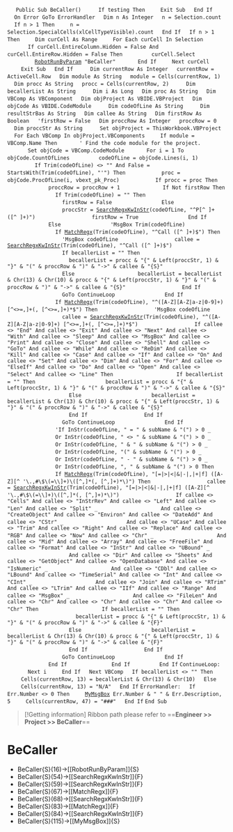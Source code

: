 &nbsp;&nbsp;&nbsp;&nbsp;
`Public Sub BeCaller()`
&nbsp;&nbsp;&nbsp;&nbsp;
&nbsp;&nbsp;&nbsp;&nbsp;`If testing Then`
&nbsp;&nbsp;&nbsp;&nbsp;&nbsp;&nbsp;&nbsp;&nbsp;`Exit Sub`
&nbsp;&nbsp;&nbsp;&nbsp;`End If`
&nbsp;&nbsp;&nbsp;&nbsp;
&nbsp;&nbsp;&nbsp;&nbsp;`On Error GoTo ErrorHandler`
&nbsp;&nbsp;&nbsp;&nbsp;`Dim n As Integer`
&nbsp;&nbsp;&nbsp;&nbsp;`n = Selection.count`
&nbsp;&nbsp;&nbsp;&nbsp;`If n > 1 Then`
&nbsp;&nbsp;&nbsp;&nbsp;&nbsp;&nbsp;&nbsp;&nbsp;`n = Selection.SpecialCells(xlCellTypeVisible).count`
&nbsp;&nbsp;&nbsp;&nbsp;`End If`
&nbsp;&nbsp;&nbsp;&nbsp;`If n > 1 Then`
&nbsp;&nbsp;&nbsp;&nbsp;&nbsp;&nbsp;&nbsp;&nbsp;`Dim curCell As Range`
&nbsp;&nbsp;&nbsp;&nbsp;&nbsp;&nbsp;&nbsp;&nbsp;`For Each curCell In Selection`
&nbsp;&nbsp;&nbsp;&nbsp;&nbsp;&nbsp;&nbsp;&nbsp;&nbsp;&nbsp;&nbsp;&nbsp;`If curCell.EntireColumn.Hidden = False And curCell.EntireRow.Hidden = False Then`
&nbsp;&nbsp;&nbsp;&nbsp;&nbsp;&nbsp;&nbsp;&nbsp;&nbsp;&nbsp;&nbsp;&nbsp;&nbsp;&nbsp;&nbsp;&nbsp;`curCell.Select`
&nbsp;&nbsp;&nbsp;&nbsp;&nbsp;&nbsp;&nbsp;&nbsp;&nbsp;&nbsp;&nbsp;&nbsp;&nbsp;&nbsp;&nbsp;&nbsp;[`RobotRunByParam`](RobotRunByParam)` "BeCaller"`
&nbsp;&nbsp;&nbsp;&nbsp;&nbsp;&nbsp;&nbsp;&nbsp;&nbsp;&nbsp;&nbsp;&nbsp;`End If`
&nbsp;&nbsp;&nbsp;&nbsp;&nbsp;&nbsp;&nbsp;&nbsp;`Next curCell`
&nbsp;&nbsp;&nbsp;&nbsp;&nbsp;&nbsp;&nbsp;&nbsp;`Exit Sub`
&nbsp;&nbsp;&nbsp;&nbsp;`End If`
&nbsp;&nbsp;&nbsp;&nbsp;
&nbsp;&nbsp;&nbsp;&nbsp;`Dim currentRow As Integer`
&nbsp;&nbsp;&nbsp;&nbsp;`currentRow = ActiveCell.Row`
&nbsp;&nbsp;&nbsp;&nbsp;`Dim module As String`
&nbsp;&nbsp;&nbsp;&nbsp;`module = Cells(currentRow, 1)`
&nbsp;&nbsp;&nbsp;&nbsp;`Dim procc As String`
&nbsp;&nbsp;&nbsp;&nbsp;`procc = Cells(currentRow, 2)`
&nbsp;&nbsp;&nbsp;&nbsp;
&nbsp;&nbsp;&nbsp;&nbsp;`Dim becallerList As String`
&nbsp;&nbsp;&nbsp;&nbsp;
&nbsp;&nbsp;&nbsp;&nbsp;`Dim i As Long`
&nbsp;&nbsp;&nbsp;&nbsp;`Dim proc As String`
&nbsp;&nbsp;&nbsp;&nbsp;`Dim VBComp As VBComponent`
&nbsp;&nbsp;&nbsp;&nbsp;`Dim objProject As VBIDE.VBProject`
&nbsp;&nbsp;&nbsp;&nbsp;`Dim objCode As VBIDE.CodeModule`
&nbsp;&nbsp;&nbsp;&nbsp;
&nbsp;&nbsp;&nbsp;&nbsp;`Dim codeOfLine As String`
&nbsp;&nbsp;&nbsp;&nbsp;
&nbsp;&nbsp;&nbsp;&nbsp;`Dim resultStrBas As String`
&nbsp;&nbsp;&nbsp;&nbsp;`Dim callee As String`
&nbsp;&nbsp;&nbsp;&nbsp;`Dim firstRow As Boolean`
&nbsp;&nbsp;&nbsp;&nbsp;`'firstRow = False`
&nbsp;&nbsp;&nbsp;&nbsp;`Dim proccRow As Integer`
&nbsp;&nbsp;&nbsp;&nbsp;`proccRow = 0`
&nbsp;&nbsp;&nbsp;&nbsp;
&nbsp;&nbsp;&nbsp;&nbsp;`Dim proccStr As String`
&nbsp;&nbsp;&nbsp;&nbsp;
&nbsp;&nbsp;&nbsp;&nbsp;`Set objProject = ThisWorkbook.VBProject`
&nbsp;&nbsp;&nbsp;&nbsp;`For Each VBComp In objProject.VBComponents`
&nbsp;&nbsp;&nbsp;&nbsp;&nbsp;&nbsp;&nbsp;&nbsp;`If module = VBComp.Name Then`
&nbsp;&nbsp;&nbsp;&nbsp;&nbsp;&nbsp;&nbsp;&nbsp;&nbsp;&nbsp;&nbsp;&nbsp;`' Find the code module for the project.`
&nbsp;&nbsp;&nbsp;&nbsp;&nbsp;&nbsp;&nbsp;&nbsp;&nbsp;&nbsp;&nbsp;&nbsp;`Set objCode = VBComp.CodeModule`
&nbsp;&nbsp;&nbsp;&nbsp;&nbsp;&nbsp;&nbsp;&nbsp;&nbsp;&nbsp;&nbsp;&nbsp;`For i = 1 To objCode.CountOfLines`
&nbsp;&nbsp;&nbsp;&nbsp;&nbsp;&nbsp;&nbsp;&nbsp;&nbsp;&nbsp;&nbsp;&nbsp;&nbsp;&nbsp;&nbsp;&nbsp;`codeOfLine = objCode.Lines(i, 1)`
&nbsp;&nbsp;&nbsp;&nbsp;&nbsp;&nbsp;&nbsp;&nbsp;&nbsp;&nbsp;&nbsp;&nbsp;&nbsp;&nbsp;&nbsp;&nbsp;`If Trim(codeOfLine) <> "" And False = StartsWith(Trim(codeOfLine), "'") Then`
&nbsp;&nbsp;&nbsp;&nbsp;&nbsp;&nbsp;&nbsp;&nbsp;&nbsp;&nbsp;&nbsp;&nbsp;&nbsp;&nbsp;&nbsp;&nbsp;&nbsp;&nbsp;&nbsp;&nbsp;`proc = objCode.ProcOfLine(i, vbext_pk_Proc)`
&nbsp;&nbsp;&nbsp;&nbsp;&nbsp;&nbsp;&nbsp;&nbsp;&nbsp;&nbsp;&nbsp;&nbsp;&nbsp;&nbsp;&nbsp;&nbsp;&nbsp;&nbsp;&nbsp;&nbsp;`If procc = proc Then`
&nbsp;&nbsp;&nbsp;&nbsp;&nbsp;&nbsp;&nbsp;&nbsp;&nbsp;&nbsp;&nbsp;&nbsp;&nbsp;&nbsp;&nbsp;&nbsp;&nbsp;&nbsp;&nbsp;&nbsp;&nbsp;&nbsp;&nbsp;&nbsp;`proccRow = proccRow + 1`
&nbsp;&nbsp;&nbsp;&nbsp;&nbsp;&nbsp;&nbsp;&nbsp;&nbsp;&nbsp;&nbsp;&nbsp;&nbsp;&nbsp;&nbsp;&nbsp;&nbsp;&nbsp;&nbsp;&nbsp;&nbsp;&nbsp;&nbsp;&nbsp;`If Not firstRow Then`
&nbsp;&nbsp;&nbsp;&nbsp;&nbsp;&nbsp;&nbsp;&nbsp;&nbsp;&nbsp;&nbsp;&nbsp;&nbsp;&nbsp;&nbsp;&nbsp;&nbsp;&nbsp;&nbsp;&nbsp;&nbsp;&nbsp;&nbsp;&nbsp;&nbsp;&nbsp;&nbsp;&nbsp;`If Trim(codeOfLine) = "" Then`
&nbsp;&nbsp;&nbsp;&nbsp;&nbsp;&nbsp;&nbsp;&nbsp;&nbsp;&nbsp;&nbsp;&nbsp;&nbsp;&nbsp;&nbsp;&nbsp;&nbsp;&nbsp;&nbsp;&nbsp;&nbsp;&nbsp;&nbsp;&nbsp;&nbsp;&nbsp;&nbsp;&nbsp;&nbsp;&nbsp;&nbsp;&nbsp;`firstRow = False`
&nbsp;&nbsp;&nbsp;&nbsp;&nbsp;&nbsp;&nbsp;&nbsp;&nbsp;&nbsp;&nbsp;&nbsp;&nbsp;&nbsp;&nbsp;&nbsp;&nbsp;&nbsp;&nbsp;&nbsp;&nbsp;&nbsp;&nbsp;&nbsp;&nbsp;&nbsp;&nbsp;&nbsp;`Else`
&nbsp;&nbsp;&nbsp;&nbsp;&nbsp;&nbsp;&nbsp;&nbsp;&nbsp;&nbsp;&nbsp;&nbsp;&nbsp;&nbsp;&nbsp;&nbsp;&nbsp;&nbsp;&nbsp;&nbsp;&nbsp;&nbsp;&nbsp;&nbsp;&nbsp;&nbsp;&nbsp;&nbsp;&nbsp;&nbsp;&nbsp;&nbsp;`proccStr = `[`SearchRegxKwInStr`](SearchRegxKwInStr)`(codeOfLine, "^P[^ ]+ ([^ ]+)")`
&nbsp;&nbsp;&nbsp;&nbsp;&nbsp;&nbsp;&nbsp;&nbsp;&nbsp;&nbsp;&nbsp;&nbsp;&nbsp;&nbsp;&nbsp;&nbsp;&nbsp;&nbsp;&nbsp;&nbsp;&nbsp;&nbsp;&nbsp;&nbsp;&nbsp;&nbsp;&nbsp;&nbsp;&nbsp;&nbsp;&nbsp;&nbsp;`firstRow = True`
&nbsp;&nbsp;&nbsp;&nbsp;&nbsp;&nbsp;&nbsp;&nbsp;&nbsp;&nbsp;&nbsp;&nbsp;&nbsp;&nbsp;&nbsp;&nbsp;&nbsp;&nbsp;&nbsp;&nbsp;&nbsp;&nbsp;&nbsp;&nbsp;&nbsp;&nbsp;&nbsp;&nbsp;`End If`
&nbsp;&nbsp;&nbsp;&nbsp;&nbsp;&nbsp;&nbsp;&nbsp;&nbsp;&nbsp;&nbsp;&nbsp;&nbsp;&nbsp;&nbsp;&nbsp;&nbsp;&nbsp;&nbsp;&nbsp;&nbsp;&nbsp;&nbsp;&nbsp;`Else`
&nbsp;&nbsp;&nbsp;&nbsp;&nbsp;&nbsp;&nbsp;&nbsp;&nbsp;&nbsp;&nbsp;&nbsp;&nbsp;&nbsp;&nbsp;&nbsp;&nbsp;&nbsp;&nbsp;&nbsp;&nbsp;&nbsp;&nbsp;&nbsp;&nbsp;&nbsp;&nbsp;&nbsp;`'MsgBox Trim(codeOfLine)`
&nbsp;&nbsp;&nbsp;&nbsp;
&nbsp;&nbsp;&nbsp;&nbsp;
&nbsp;&nbsp;&nbsp;&nbsp;&nbsp;&nbsp;&nbsp;&nbsp;&nbsp;&nbsp;&nbsp;&nbsp;&nbsp;&nbsp;&nbsp;&nbsp;&nbsp;&nbsp;&nbsp;&nbsp;&nbsp;&nbsp;&nbsp;&nbsp;&nbsp;&nbsp;&nbsp;&nbsp;`If `[`MatchRegx`](MatchRegx)`(Trim(codeOfLine), "^Call ([^ ]+)$") Then`
&nbsp;&nbsp;&nbsp;&nbsp;&nbsp;&nbsp;&nbsp;&nbsp;&nbsp;&nbsp;&nbsp;&nbsp;&nbsp;&nbsp;&nbsp;&nbsp;&nbsp;&nbsp;&nbsp;&nbsp;&nbsp;&nbsp;&nbsp;&nbsp;&nbsp;&nbsp;&nbsp;&nbsp;&nbsp;&nbsp;&nbsp;&nbsp;`'MsgBox codeOfLine`
&nbsp;&nbsp;&nbsp;&nbsp;&nbsp;&nbsp;&nbsp;&nbsp;&nbsp;&nbsp;&nbsp;&nbsp;&nbsp;&nbsp;&nbsp;&nbsp;&nbsp;&nbsp;&nbsp;&nbsp;&nbsp;&nbsp;&nbsp;&nbsp;&nbsp;&nbsp;&nbsp;&nbsp;&nbsp;&nbsp;&nbsp;&nbsp;`callee = `[`SearchRegxKwInStr`](SearchRegxKwInStr)`(Trim(codeOfLine), "^Call ([^ ]+)$")`
&nbsp;&nbsp;&nbsp;&nbsp;&nbsp;&nbsp;&nbsp;&nbsp;&nbsp;&nbsp;&nbsp;&nbsp;&nbsp;&nbsp;&nbsp;&nbsp;&nbsp;&nbsp;&nbsp;&nbsp;&nbsp;&nbsp;&nbsp;&nbsp;&nbsp;&nbsp;&nbsp;&nbsp;&nbsp;&nbsp;&nbsp;&nbsp;`If becallerList = "" Then`
&nbsp;&nbsp;&nbsp;&nbsp;&nbsp;&nbsp;&nbsp;&nbsp;&nbsp;&nbsp;&nbsp;&nbsp;&nbsp;&nbsp;&nbsp;&nbsp;&nbsp;&nbsp;&nbsp;&nbsp;&nbsp;&nbsp;&nbsp;&nbsp;&nbsp;&nbsp;&nbsp;&nbsp;&nbsp;&nbsp;&nbsp;&nbsp;&nbsp;&nbsp;&nbsp;&nbsp;`becallerList = procc & "{" & Left(proccStr, 1) & "}" & "(" & proccRow & ")" & "->" & callee & "{S}"`
&nbsp;&nbsp;&nbsp;&nbsp;&nbsp;&nbsp;&nbsp;&nbsp;&nbsp;&nbsp;&nbsp;&nbsp;&nbsp;&nbsp;&nbsp;&nbsp;&nbsp;&nbsp;&nbsp;&nbsp;&nbsp;&nbsp;&nbsp;&nbsp;&nbsp;&nbsp;&nbsp;&nbsp;&nbsp;&nbsp;&nbsp;&nbsp;`Else`
&nbsp;&nbsp;&nbsp;&nbsp;&nbsp;&nbsp;&nbsp;&nbsp;&nbsp;&nbsp;&nbsp;&nbsp;&nbsp;&nbsp;&nbsp;&nbsp;&nbsp;&nbsp;&nbsp;&nbsp;&nbsp;&nbsp;&nbsp;&nbsp;&nbsp;&nbsp;&nbsp;&nbsp;&nbsp;&nbsp;&nbsp;&nbsp;&nbsp;&nbsp;&nbsp;&nbsp;`becallerList = becallerList & Chr(13) & Chr(10) & procc & "{" & Left(proccStr, 1) & "}" & "(" & proccRow & ")" & "->" & callee & "{S}"`
&nbsp;&nbsp;&nbsp;&nbsp;&nbsp;&nbsp;&nbsp;&nbsp;&nbsp;&nbsp;&nbsp;&nbsp;&nbsp;&nbsp;&nbsp;&nbsp;&nbsp;&nbsp;&nbsp;&nbsp;&nbsp;&nbsp;&nbsp;&nbsp;&nbsp;&nbsp;&nbsp;&nbsp;&nbsp;&nbsp;&nbsp;&nbsp;`End If`
&nbsp;&nbsp;&nbsp;&nbsp;&nbsp;&nbsp;&nbsp;&nbsp;&nbsp;&nbsp;&nbsp;&nbsp;&nbsp;&nbsp;&nbsp;&nbsp;&nbsp;&nbsp;&nbsp;&nbsp;&nbsp;&nbsp;&nbsp;&nbsp;&nbsp;&nbsp;&nbsp;&nbsp;&nbsp;&nbsp;&nbsp;&nbsp;`GoTo ContinueLoop`
&nbsp;&nbsp;&nbsp;&nbsp;&nbsp;&nbsp;&nbsp;&nbsp;&nbsp;&nbsp;&nbsp;&nbsp;&nbsp;&nbsp;&nbsp;&nbsp;&nbsp;&nbsp;&nbsp;&nbsp;&nbsp;&nbsp;&nbsp;&nbsp;&nbsp;&nbsp;&nbsp;&nbsp;`End If`
&nbsp;&nbsp;&nbsp;&nbsp;
&nbsp;&nbsp;&nbsp;&nbsp;&nbsp;&nbsp;&nbsp;&nbsp;&nbsp;&nbsp;&nbsp;&nbsp;&nbsp;&nbsp;&nbsp;&nbsp;&nbsp;&nbsp;&nbsp;&nbsp;&nbsp;&nbsp;&nbsp;&nbsp;&nbsp;&nbsp;&nbsp;&nbsp;`If `[`MatchRegx`](MatchRegx)`(Trim(codeOfLine), "^([A-Z][A-Z|a-z|0-9]+) [^<>=,]+(, [^<>=,]+)*$") Then`
&nbsp;&nbsp;&nbsp;&nbsp;&nbsp;&nbsp;&nbsp;&nbsp;&nbsp;&nbsp;&nbsp;&nbsp;&nbsp;&nbsp;&nbsp;&nbsp;&nbsp;&nbsp;&nbsp;&nbsp;&nbsp;&nbsp;&nbsp;&nbsp;&nbsp;&nbsp;&nbsp;&nbsp;&nbsp;&nbsp;&nbsp;&nbsp;`'MsgBox codeOfLine`
&nbsp;&nbsp;&nbsp;&nbsp;&nbsp;&nbsp;&nbsp;&nbsp;&nbsp;&nbsp;&nbsp;&nbsp;&nbsp;&nbsp;&nbsp;&nbsp;&nbsp;&nbsp;&nbsp;&nbsp;&nbsp;&nbsp;&nbsp;&nbsp;&nbsp;&nbsp;&nbsp;&nbsp;&nbsp;&nbsp;&nbsp;&nbsp;`callee = `[`SearchRegxKwInStr`](SearchRegxKwInStr)`(Trim(codeOfLine), "^([A-Z][A-Z|a-z|0-9]+) [^<>=,]+(, [^<>=,]+)*$")`
&nbsp;&nbsp;&nbsp;&nbsp;&nbsp;&nbsp;&nbsp;&nbsp;&nbsp;&nbsp;&nbsp;&nbsp;&nbsp;&nbsp;&nbsp;&nbsp;&nbsp;&nbsp;&nbsp;&nbsp;&nbsp;&nbsp;&nbsp;&nbsp;&nbsp;&nbsp;&nbsp;&nbsp;&nbsp;&nbsp;&nbsp;&nbsp;`If callee <> "End" And callee <> "Exit" And callee <> "Next" And callee <> "With" And callee <> "Sleep" And callee <> "MsgBox" And callee <> "Print" And callee <> "Close" And callee <> "Shell" And callee <> "GoTo" And callee <> "While" And callee <> "ReDim" And callee <> "Kill" And callee <> "Case" And callee <> "If" And callee <> "On" And callee <> "Set" And callee <> "Dim" And callee <> "For" And callee <> "ElseIf" And callee <> "Do" And callee <> "Open" And callee <> "Select" And callee <> "Line" Then`
&nbsp;&nbsp;&nbsp;&nbsp;&nbsp;&nbsp;&nbsp;&nbsp;&nbsp;&nbsp;&nbsp;&nbsp;&nbsp;&nbsp;&nbsp;&nbsp;&nbsp;&nbsp;&nbsp;&nbsp;&nbsp;&nbsp;&nbsp;&nbsp;&nbsp;&nbsp;&nbsp;&nbsp;&nbsp;&nbsp;&nbsp;&nbsp;&nbsp;&nbsp;&nbsp;&nbsp;`If becallerList = "" Then`
&nbsp;&nbsp;&nbsp;&nbsp;&nbsp;&nbsp;&nbsp;&nbsp;&nbsp;&nbsp;&nbsp;&nbsp;&nbsp;&nbsp;&nbsp;&nbsp;&nbsp;&nbsp;&nbsp;&nbsp;&nbsp;&nbsp;&nbsp;&nbsp;&nbsp;&nbsp;&nbsp;&nbsp;&nbsp;&nbsp;&nbsp;&nbsp;&nbsp;&nbsp;&nbsp;&nbsp;&nbsp;&nbsp;&nbsp;&nbsp;`becallerList = procc & "{" & Left(proccStr, 1) & "}" & "(" & proccRow & ")" & "->" & callee & "{S}"`
&nbsp;&nbsp;&nbsp;&nbsp;&nbsp;&nbsp;&nbsp;&nbsp;&nbsp;&nbsp;&nbsp;&nbsp;&nbsp;&nbsp;&nbsp;&nbsp;&nbsp;&nbsp;&nbsp;&nbsp;&nbsp;&nbsp;&nbsp;&nbsp;&nbsp;&nbsp;&nbsp;&nbsp;&nbsp;&nbsp;&nbsp;&nbsp;&nbsp;&nbsp;&nbsp;&nbsp;`Else`
&nbsp;&nbsp;&nbsp;&nbsp;&nbsp;&nbsp;&nbsp;&nbsp;&nbsp;&nbsp;&nbsp;&nbsp;&nbsp;&nbsp;&nbsp;&nbsp;&nbsp;&nbsp;&nbsp;&nbsp;&nbsp;&nbsp;&nbsp;&nbsp;&nbsp;&nbsp;&nbsp;&nbsp;&nbsp;&nbsp;&nbsp;&nbsp;&nbsp;&nbsp;&nbsp;&nbsp;&nbsp;&nbsp;&nbsp;&nbsp;`becallerList = becallerList & Chr(13) & Chr(10) & procc & "{" & Left(proccStr, 1) & "}" & "(" & proccRow & ")" & "->" & callee & "{S}"`
&nbsp;&nbsp;&nbsp;&nbsp;&nbsp;&nbsp;&nbsp;&nbsp;&nbsp;&nbsp;&nbsp;&nbsp;&nbsp;&nbsp;&nbsp;&nbsp;&nbsp;&nbsp;&nbsp;&nbsp;&nbsp;&nbsp;&nbsp;&nbsp;&nbsp;&nbsp;&nbsp;&nbsp;&nbsp;&nbsp;&nbsp;&nbsp;&nbsp;&nbsp;&nbsp;&nbsp;`End If`
&nbsp;&nbsp;&nbsp;&nbsp;&nbsp;&nbsp;&nbsp;&nbsp;&nbsp;&nbsp;&nbsp;&nbsp;&nbsp;&nbsp;&nbsp;&nbsp;&nbsp;&nbsp;&nbsp;&nbsp;&nbsp;&nbsp;&nbsp;&nbsp;&nbsp;&nbsp;&nbsp;&nbsp;&nbsp;&nbsp;&nbsp;&nbsp;`End If`
&nbsp;&nbsp;&nbsp;&nbsp;&nbsp;&nbsp;&nbsp;&nbsp;&nbsp;&nbsp;&nbsp;&nbsp;&nbsp;&nbsp;&nbsp;&nbsp;&nbsp;&nbsp;&nbsp;&nbsp;&nbsp;&nbsp;&nbsp;&nbsp;&nbsp;&nbsp;&nbsp;&nbsp;&nbsp;&nbsp;&nbsp;&nbsp;`GoTo ContinueLoop`
&nbsp;&nbsp;&nbsp;&nbsp;&nbsp;&nbsp;&nbsp;&nbsp;&nbsp;&nbsp;&nbsp;&nbsp;&nbsp;&nbsp;&nbsp;&nbsp;&nbsp;&nbsp;&nbsp;&nbsp;&nbsp;&nbsp;&nbsp;&nbsp;&nbsp;&nbsp;&nbsp;&nbsp;`End If`
&nbsp;&nbsp;&nbsp;&nbsp;
&nbsp;&nbsp;&nbsp;&nbsp;&nbsp;&nbsp;&nbsp;&nbsp;&nbsp;&nbsp;&nbsp;&nbsp;&nbsp;&nbsp;&nbsp;&nbsp;&nbsp;&nbsp;&nbsp;&nbsp;&nbsp;&nbsp;&nbsp;&nbsp;&nbsp;&nbsp;&nbsp;&nbsp;`'If InStr(codeOfLine, " = " & subName & "(") > 0 _`
&nbsp;&nbsp;&nbsp;&nbsp;&nbsp;&nbsp;&nbsp;&nbsp;&nbsp;&nbsp;&nbsp;&nbsp;&nbsp;&nbsp;&nbsp;&nbsp;&nbsp;&nbsp;&nbsp;&nbsp;&nbsp;&nbsp;&nbsp;&nbsp;&nbsp;&nbsp;&nbsp;&nbsp;`Or InStr(codeOfLine, " <> " & subName & "(") > 0 _`
&nbsp;&nbsp;&nbsp;&nbsp;&nbsp;&nbsp;&nbsp;&nbsp;&nbsp;&nbsp;&nbsp;&nbsp;&nbsp;&nbsp;&nbsp;&nbsp;&nbsp;&nbsp;&nbsp;&nbsp;&nbsp;&nbsp;&nbsp;&nbsp;&nbsp;&nbsp;&nbsp;&nbsp;`Or InStr(codeOfLine, " & " & subName & "(") > 0 _`
&nbsp;&nbsp;&nbsp;&nbsp;&nbsp;&nbsp;&nbsp;&nbsp;&nbsp;&nbsp;&nbsp;&nbsp;&nbsp;&nbsp;&nbsp;&nbsp;&nbsp;&nbsp;&nbsp;&nbsp;&nbsp;&nbsp;&nbsp;&nbsp;&nbsp;&nbsp;&nbsp;&nbsp;`Or InStr(codeOfLine, "(" & subName & "(") > 0 _`
&nbsp;&nbsp;&nbsp;&nbsp;&nbsp;&nbsp;&nbsp;&nbsp;&nbsp;&nbsp;&nbsp;&nbsp;&nbsp;&nbsp;&nbsp;&nbsp;&nbsp;&nbsp;&nbsp;&nbsp;&nbsp;&nbsp;&nbsp;&nbsp;&nbsp;&nbsp;&nbsp;&nbsp;`Or InStr(codeOfLine, " - " & subName & "(") > 0 _`
&nbsp;&nbsp;&nbsp;&nbsp;&nbsp;&nbsp;&nbsp;&nbsp;&nbsp;&nbsp;&nbsp;&nbsp;&nbsp;&nbsp;&nbsp;&nbsp;&nbsp;&nbsp;&nbsp;&nbsp;&nbsp;&nbsp;&nbsp;&nbsp;&nbsp;&nbsp;&nbsp;&nbsp;`Or InStr(codeOfLine, ", " & subName & "(") > 0 Then`
&nbsp;&nbsp;&nbsp;&nbsp;&nbsp;&nbsp;&nbsp;&nbsp;&nbsp;&nbsp;&nbsp;&nbsp;&nbsp;&nbsp;&nbsp;&nbsp;&nbsp;&nbsp;&nbsp;&nbsp;&nbsp;&nbsp;&nbsp;&nbsp;&nbsp;&nbsp;&nbsp;&nbsp;`If `[`MatchRegx`](MatchRegx)`(Trim(codeOfLine), "[=|>|<|&|-|,|+|f] ([A-Z][^ '\.,#\$\(=\\]+)\([^,]*(, [^,]+)*\)") Then`
&nbsp;&nbsp;&nbsp;&nbsp;&nbsp;&nbsp;&nbsp;&nbsp;&nbsp;&nbsp;&nbsp;&nbsp;&nbsp;&nbsp;&nbsp;&nbsp;&nbsp;&nbsp;&nbsp;&nbsp;&nbsp;&nbsp;&nbsp;&nbsp;&nbsp;&nbsp;&nbsp;&nbsp;&nbsp;&nbsp;&nbsp;&nbsp;`callee = `[`SearchRegxKwInStr`](SearchRegxKwInStr)`(Trim(codeOfLine), "[=|>|<|&|-|,|+|f] ([A-Z][^ '\.,#\$\(=\\]+)\([^,]*(, [^,]+)*\)")`
&nbsp;&nbsp;&nbsp;&nbsp;&nbsp;&nbsp;&nbsp;&nbsp;&nbsp;&nbsp;&nbsp;&nbsp;&nbsp;&nbsp;&nbsp;&nbsp;&nbsp;&nbsp;&nbsp;&nbsp;&nbsp;&nbsp;&nbsp;&nbsp;&nbsp;&nbsp;&nbsp;&nbsp;&nbsp;&nbsp;&nbsp;&nbsp;`If callee <> "Cells" And callee <> "InStrRev" And callee <> "Left" And callee <> "Len" And callee <> "Split" _`
&nbsp;&nbsp;&nbsp;&nbsp;&nbsp;&nbsp;&nbsp;&nbsp;&nbsp;&nbsp;&nbsp;&nbsp;&nbsp;&nbsp;&nbsp;&nbsp;&nbsp;&nbsp;&nbsp;&nbsp;&nbsp;&nbsp;&nbsp;&nbsp;&nbsp;&nbsp;&nbsp;&nbsp;&nbsp;&nbsp;&nbsp;&nbsp;&nbsp;&nbsp;&nbsp;&nbsp;`And callee <> "CreateObject" And callee <> "Environ" And callee <> "DateAdd" And callee <> "CStr" _`
&nbsp;&nbsp;&nbsp;&nbsp;&nbsp;&nbsp;&nbsp;&nbsp;&nbsp;&nbsp;&nbsp;&nbsp;&nbsp;&nbsp;&nbsp;&nbsp;&nbsp;&nbsp;&nbsp;&nbsp;&nbsp;&nbsp;&nbsp;&nbsp;&nbsp;&nbsp;&nbsp;&nbsp;&nbsp;&nbsp;&nbsp;&nbsp;&nbsp;&nbsp;&nbsp;&nbsp;`And callee <> "UCase" And callee <> "Trim" And callee <> "Right" And callee <> "Replace" And callee <> "RGB" And callee <> "Now" And callee <> "Chr" _`
&nbsp;&nbsp;&nbsp;&nbsp;&nbsp;&nbsp;&nbsp;&nbsp;&nbsp;&nbsp;&nbsp;&nbsp;&nbsp;&nbsp;&nbsp;&nbsp;&nbsp;&nbsp;&nbsp;&nbsp;&nbsp;&nbsp;&nbsp;&nbsp;&nbsp;&nbsp;&nbsp;&nbsp;&nbsp;&nbsp;&nbsp;&nbsp;&nbsp;&nbsp;&nbsp;&nbsp;`And callee <> "Mid" And callee <> "Array" And callee <> "FreeFile" And callee <> "Format" And callee <> "InStr" And callee <> "UBound" _`
&nbsp;&nbsp;&nbsp;&nbsp;&nbsp;&nbsp;&nbsp;&nbsp;&nbsp;&nbsp;&nbsp;&nbsp;&nbsp;&nbsp;&nbsp;&nbsp;&nbsp;&nbsp;&nbsp;&nbsp;&nbsp;&nbsp;&nbsp;&nbsp;&nbsp;&nbsp;&nbsp;&nbsp;&nbsp;&nbsp;&nbsp;&nbsp;&nbsp;&nbsp;&nbsp;&nbsp;`And callee <> "Dir" And callee <> "Sheets" And callee <> "GetObject" And callee <> "OpenDatabase" And callee <> "IsNumeric" _`
&nbsp;&nbsp;&nbsp;&nbsp;&nbsp;&nbsp;&nbsp;&nbsp;&nbsp;&nbsp;&nbsp;&nbsp;&nbsp;&nbsp;&nbsp;&nbsp;&nbsp;&nbsp;&nbsp;&nbsp;&nbsp;&nbsp;&nbsp;&nbsp;&nbsp;&nbsp;&nbsp;&nbsp;&nbsp;&nbsp;&nbsp;&nbsp;&nbsp;&nbsp;&nbsp;&nbsp;`And callee <> "CDbl" And callee <> "LBound" And callee <> "TimeSerial" And callee <> "Int" And callee <> "CInt" _`
&nbsp;&nbsp;&nbsp;&nbsp;&nbsp;&nbsp;&nbsp;&nbsp;&nbsp;&nbsp;&nbsp;&nbsp;&nbsp;&nbsp;&nbsp;&nbsp;&nbsp;&nbsp;&nbsp;&nbsp;&nbsp;&nbsp;&nbsp;&nbsp;&nbsp;&nbsp;&nbsp;&nbsp;&nbsp;&nbsp;&nbsp;&nbsp;&nbsp;&nbsp;&nbsp;&nbsp;`And callee <> "Join" And callee <> "RTrim" And callee <> "LTrim" And callee <> "IIf" And callee <> "Range" And callee <> "MsgBox" _`
&nbsp;&nbsp;&nbsp;&nbsp;&nbsp;&nbsp;&nbsp;&nbsp;&nbsp;&nbsp;&nbsp;&nbsp;&nbsp;&nbsp;&nbsp;&nbsp;&nbsp;&nbsp;&nbsp;&nbsp;&nbsp;&nbsp;&nbsp;&nbsp;&nbsp;&nbsp;&nbsp;&nbsp;&nbsp;&nbsp;&nbsp;&nbsp;&nbsp;&nbsp;&nbsp;&nbsp;`And callee <> "FileLen" And callee <> "Chr" And callee <> "Chr" And callee <> "Chr" And callee <> "Chr" Then`
&nbsp;&nbsp;&nbsp;&nbsp;&nbsp;&nbsp;&nbsp;&nbsp;&nbsp;&nbsp;&nbsp;&nbsp;&nbsp;&nbsp;&nbsp;&nbsp;&nbsp;&nbsp;&nbsp;&nbsp;&nbsp;&nbsp;&nbsp;&nbsp;&nbsp;&nbsp;&nbsp;&nbsp;&nbsp;&nbsp;&nbsp;&nbsp;&nbsp;&nbsp;&nbsp;&nbsp;`If becallerList = "" Then`
&nbsp;&nbsp;&nbsp;&nbsp;&nbsp;&nbsp;&nbsp;&nbsp;&nbsp;&nbsp;&nbsp;&nbsp;&nbsp;&nbsp;&nbsp;&nbsp;&nbsp;&nbsp;&nbsp;&nbsp;&nbsp;&nbsp;&nbsp;&nbsp;&nbsp;&nbsp;&nbsp;&nbsp;&nbsp;&nbsp;&nbsp;&nbsp;&nbsp;&nbsp;&nbsp;&nbsp;&nbsp;&nbsp;&nbsp;&nbsp;`becallerList = procc & "{" & Left(proccStr, 1) & "}" & "(" & proccRow & ")" & "->" & callee & "{F}"`
&nbsp;&nbsp;&nbsp;&nbsp;&nbsp;&nbsp;&nbsp;&nbsp;&nbsp;&nbsp;&nbsp;&nbsp;&nbsp;&nbsp;&nbsp;&nbsp;&nbsp;&nbsp;&nbsp;&nbsp;&nbsp;&nbsp;&nbsp;&nbsp;&nbsp;&nbsp;&nbsp;&nbsp;&nbsp;&nbsp;&nbsp;&nbsp;&nbsp;&nbsp;&nbsp;&nbsp;`Else`
&nbsp;&nbsp;&nbsp;&nbsp;&nbsp;&nbsp;&nbsp;&nbsp;&nbsp;&nbsp;&nbsp;&nbsp;&nbsp;&nbsp;&nbsp;&nbsp;&nbsp;&nbsp;&nbsp;&nbsp;&nbsp;&nbsp;&nbsp;&nbsp;&nbsp;&nbsp;&nbsp;&nbsp;&nbsp;&nbsp;&nbsp;&nbsp;&nbsp;&nbsp;&nbsp;&nbsp;&nbsp;&nbsp;&nbsp;&nbsp;`becallerList = becallerList & Chr(13) & Chr(10) & procc & "{" & Left(proccStr, 1) & "}" & "(" & proccRow & ")" & "->" & callee & "{F}"`
&nbsp;&nbsp;&nbsp;&nbsp;&nbsp;&nbsp;&nbsp;&nbsp;&nbsp;&nbsp;&nbsp;&nbsp;&nbsp;&nbsp;&nbsp;&nbsp;&nbsp;&nbsp;&nbsp;&nbsp;&nbsp;&nbsp;&nbsp;&nbsp;&nbsp;&nbsp;&nbsp;&nbsp;&nbsp;&nbsp;&nbsp;&nbsp;&nbsp;&nbsp;&nbsp;&nbsp;`End If`
&nbsp;&nbsp;&nbsp;&nbsp;&nbsp;&nbsp;&nbsp;&nbsp;&nbsp;&nbsp;&nbsp;&nbsp;&nbsp;&nbsp;&nbsp;&nbsp;&nbsp;&nbsp;&nbsp;&nbsp;&nbsp;&nbsp;&nbsp;&nbsp;&nbsp;&nbsp;&nbsp;&nbsp;&nbsp;&nbsp;&nbsp;&nbsp;`End If`
&nbsp;&nbsp;&nbsp;&nbsp;&nbsp;&nbsp;&nbsp;&nbsp;&nbsp;&nbsp;&nbsp;&nbsp;&nbsp;&nbsp;&nbsp;&nbsp;&nbsp;&nbsp;&nbsp;&nbsp;&nbsp;&nbsp;&nbsp;&nbsp;&nbsp;&nbsp;&nbsp;&nbsp;&nbsp;&nbsp;&nbsp;&nbsp;`GoTo ContinueLoop`
&nbsp;&nbsp;&nbsp;&nbsp;&nbsp;&nbsp;&nbsp;&nbsp;&nbsp;&nbsp;&nbsp;&nbsp;&nbsp;&nbsp;&nbsp;&nbsp;&nbsp;&nbsp;&nbsp;&nbsp;&nbsp;&nbsp;&nbsp;&nbsp;&nbsp;&nbsp;&nbsp;&nbsp;`End If`
&nbsp;&nbsp;&nbsp;&nbsp;
&nbsp;&nbsp;&nbsp;&nbsp;&nbsp;&nbsp;&nbsp;&nbsp;&nbsp;&nbsp;&nbsp;&nbsp;&nbsp;&nbsp;&nbsp;&nbsp;&nbsp;&nbsp;&nbsp;&nbsp;&nbsp;&nbsp;&nbsp;&nbsp;`End If`
&nbsp;&nbsp;&nbsp;&nbsp;
&nbsp;&nbsp;&nbsp;&nbsp;&nbsp;&nbsp;&nbsp;&nbsp;&nbsp;&nbsp;&nbsp;&nbsp;&nbsp;&nbsp;&nbsp;&nbsp;&nbsp;&nbsp;&nbsp;&nbsp;`End If`
&nbsp;&nbsp;&nbsp;&nbsp;&nbsp;&nbsp;&nbsp;&nbsp;&nbsp;&nbsp;&nbsp;&nbsp;&nbsp;&nbsp;&nbsp;&nbsp;`End If`
`ContinueLoop:`
&nbsp;&nbsp;&nbsp;&nbsp;&nbsp;&nbsp;&nbsp;&nbsp;&nbsp;&nbsp;&nbsp;&nbsp;`Next i`
&nbsp;&nbsp;&nbsp;&nbsp;&nbsp;&nbsp;&nbsp;&nbsp;`End If`
&nbsp;&nbsp;&nbsp;&nbsp;`Next VBComp`
&nbsp;&nbsp;&nbsp;&nbsp;`If becallerList <> "" Then`
&nbsp;&nbsp;&nbsp;&nbsp;&nbsp;&nbsp;&nbsp;&nbsp;`Cells(currentRow, 13) = becallerList & Chr(13) & Chr(10)`
&nbsp;&nbsp;&nbsp;&nbsp;`Else`
&nbsp;&nbsp;&nbsp;&nbsp;&nbsp;&nbsp;&nbsp;&nbsp;`Cells(currentRow, 13) = "N/A"`
&nbsp;&nbsp;&nbsp;&nbsp;`End If`
`ErrorHandler:`
&nbsp;&nbsp;&nbsp;&nbsp;`If Err.Number <> 0 Then`
&nbsp;&nbsp;&nbsp;&nbsp;&nbsp;&nbsp;&nbsp;&nbsp;[`MyMsgBox`](MyMsgBox)` Err.Number & " " & Err.Description, 5`
&nbsp;&nbsp;&nbsp;&nbsp;&nbsp;&nbsp;&nbsp;&nbsp;`Cells(currentRow, 47) = "###"`
&nbsp;&nbsp;&nbsp;&nbsp;`End If`
`End Sub`


> [!Getting information]
> Ribbon path please refer to ==**Engineer >> Project >> BeCaller**==


# BeCaller
- BeCaller{S}(16)->[[RobotRunByParam]]{S}
- BeCaller{S}(54)->[[SearchRegxKwInStr]]{F}
- BeCaller{S}(59)->[[SearchRegxKwInStr]]{F}
- BeCaller{S}(67)->[[MatchRegx]]{F}
- BeCaller{S}(68)->[[SearchRegxKwInStr]]{F}
- BeCaller{S}(83)->[[MatchRegx]]{F}
- BeCaller{S}(84)->[[SearchRegxKwInStr]]{F}
- BeCaller{S}(115)->[[MyMsgBox]]{S}

